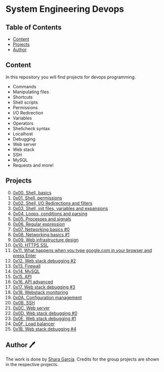# System Engineering Devops

## Table of Contents
* [Content](#content)
* [Projects](#projects)
* [Author](#id-section1)

## Content
In this repository you will find projects for devops programming.
- Commands
- Manipulating files
- Shortcuts
- Shell scripts
- Permissions
- I/O Redirection
- Variables
- Operators
- Shellcheck syntax
- Localhost
- Debugging
- Web server
- Web stack
- SSH
- MySQL
- Requests and more!

## Projects
0. [0x00. Shell, basics](./0x00-shell_basics/)
1. [0x01. Shell, permissions](./0x01-shell_permissions/)
2. [0x02. Shell, I/O Redirections and filters](./0x02-shell_redirections/)
3. [0x03. Shell, init files, variables and expansions](./0x03-shell_variables_expansions/)
4. [0x04. Loops, conditions and parsing](./0x04-loops_conditions_and_parsing/)
5. [0x05. Processes and signals](./0x05-processes_and_signals/)
6. [0x06. Regular expression](./0x06-regular_expressions/)
7. [0x07. Networking basics #0](./0x07-networking_basics/)
8. [0x08. Networking basics #1](./0x08-networking_basics_2/)
9. [0x09. Web infrastructure design](./0x09-web_infrastructure_design/)
10. [0x10. HTTPS SSL](./0x10-https_ssl/)
11. [0x11. What happens when you type google.com in your browser and press Enter](./0x11-what_happens_when_your_type_google_com_in_your_browser_and_press_enter/)
12. [0x12. Web stack debugging #2](./0x12-web_stack_debugging_2/)
13. [0x13. Firewall](./0x13-firewall/)
14. [0x14. MySQL](./0x14-mysql/)
15. [0x15. API](./0x15-api/)
16. [0x16. API advanced](./0x16-api_advanced/)
17. [0x17. Web stack debugging #3](./0x17-web_stack_debugging_3/)
18. [0x18. Webstack monitoring](./0x18-webstack_monitoring/)
19. [0x0A. Configuration management](./0x0A-configuration_management/)
20. [0x0B. SSH](./0x0B-ssh/)
21. [0x0C. Web server](./0x0C-web_server/)
22. [0x0D. Web stack debugging #0](./0x0D-web_stack_debugging_0/)
23. [0x0E. Web stack debugging #1](./0x0E-web_stack_debugging_1/)
24. [0x0F. Load balancer](./0x0F-load_balancer/)
25. [0x1B. Web stack debugging #4](./0x1B-web_stack_debugging_4/)

<div id='id-section1'/>

## Author 🖊
The work is done by <a href="https://www.linkedin.com/in/sharagb/" title="Shara García" target="_blank">Shara García</a>. Credits for the group projects are shown in the respective projects.
